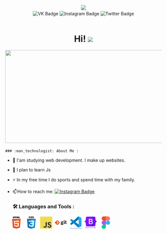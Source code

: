 <div align="center"> 
  <div id="header" >
  <img src="https://media.giphy.com/media/M9gbBd9nbDrOTu1Mqx/giphy.gif" width="100"/>
</div>
<div id="badges" >
  <a src="https://vk.com/fuck__isis">
    <img src="https://img.shields.io/badge/-Вконтакте-blue?logo=vk&logoColor=white&style=for-the-badge" alt="VK Badge"/>
  </a>
  <a src="https://www.instagram.com/f0_ff_1/">
    <img src="https://img.shields.io/badge/-Instagram-E1306C?logo=instagram&logoColor=white&style=for-the-badge" alt="Instagram Badge"/>
  </a>
  <a src="https://www.facebook.com/WeaslyPptony/">
    <img src="https://img.shields.io/badge/-Facebook-blue?logo=facebook&logoColor=white&style=for-the-badge" alt="Twitter Badge"/>
  </a>  
</div>
<div id="counter" > 
  <img src="https://komarev.com/ghpvc/?username=your-github-f0ff1&style=for-the-badge&color=blue" alt=""/>
</div>
<h1 align="center">
  Hi!
  <img src="https://media.giphy.com/media/hvRJCLFzcasrR4ia7z/giphy.gif" width="30px"/>
</h1>
<div>
  <img src="https://media.giphy.com/media/dWesBcTLavkZuG35MI/giphy.gif" width="600" height="300"/>
</div>
</div>

    ### :man_technologist: About Me :
  
- :telescope: I'am studying web development. I make up websites.

- :seedling: I plan to learn Js

- :zap: In my free time I do sports and spend time with my family.

- :mailbox:How to reach me: [![Instagram Badge](https://img.shields.io/badge/-Instagram-E1306C?logo=instagram&logoColor=white&style=for-the-badge)](your-instagram-url)

  ### :hammer_and_wrench: Languages and Tools :
<div>
  &nbsp
  &nbsp
  <img src="https://github.com/devicons/devicon/blob/master/icons/html5/html5-original-wordmark.svg" width="40" height="40">&nbsp
  <img src="https://github.com/devicons/devicon/blob/master/icons/css3/css3-original-wordmark.svg" width="40" height="40">&nbsp
  <img src="https://github.com/devicons/devicon/blob/master/icons/javascript/javascript-original.svg" width="40" height="40">&nbsp
  <img src="https://github.com/devicons/devicon/blob/master/icons/git/git-original-wordmark.svg" width="40" height="40">&nbsp
  <img src="https://github.com/devicons/devicon/blob/master/icons/vscode/vscode-original-wordmark.svg" width="40" height="40">&nbsp
  <img src="https://github.com/devicons/devicon/blob/master/icons/bootstrap/bootstrap-original-wordmark.svg" width="40" height="40">&nbsp
  <img src="https://github.com/devicons/devicon/blob/master/icons/figma/figma-original.svg" width="40" height="40">&nbsp
  
</div>

